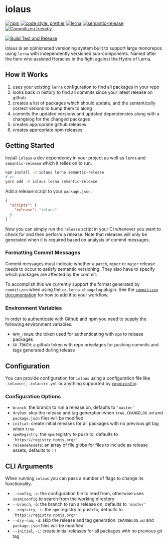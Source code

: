 # iolaus

[![npm](https://img.shields.io/npm/v/iolaus?style=flat-square)](http://npm.im/iolaus)
[![code style: prettier](https://img.shields.io/badge/code_style-prettier-ff69b4.svg?style=flat-square)](https://github.com/prettier/prettier)
[![lerna](https://img.shields.io/badge/maintained%20with-lerna-cc00ff.svg?style=flat-square)](https://lerna.js.org/)
[![semantic-release](https://img.shields.io/badge/%20%20%F0%9F%93%A6%F0%9F%9A%80-semantic--release-e10079.svg?style=flat-square)](https://github.com/semantic-release/semantic-release)
[![Commitizen friendly](https://img.shields.io/badge/commitizen-friendly-brightgreen.svg?style=flat-square)](http://commitizen.github.io/cz-cli/)

[![Build Test and Release](https://github.com/effervescentia/iolaus/workflows/Build%2C%20Test%20and%20Release/badge.svg)](https://launch-editor.github.com/actions?workflowID=Build%2C%20Test%20and%20Release&nwo=effervescentia%2Fiolaus)

Iolaus is an opinionated versioning system built to support large monorepos using `lerna` with independently versioned sub-components. Named after the hero who assisted Heracles in the fight against the Hydra of Lerna.

## How it Works

1. uses your existing `lerna` configuration to find all packages in your repo
1. looks back in history to find all commits since your latest release on github
1. creates a list of packages which should update, and the semantically correct verions to bump them to along
1. commits the updated versions and updated dependencies along with a changelog for the changed packages
1. creates appropriate github releases
1. creates appropriate npm releases

## Getting Started

Install `iolaus` a dev dependency in your project as well as `lerna` and `semantic-release` which it relies on to run.

```sh
npm install -D iolaus lerna semantic-release
# or
yarn add -D iolaus lerna semantic-release
```

Add a release script to your `package.json`.

```json
{
  "scripts": {
    "release": "iolaus"
  }
}
```

Now you can simply run the `release` script in your CI whenever you want to check for and then perform a release.
Note that releases will only be generated when it is required based on analysis of commit messages.

### Formatting Commit Messages

Commit messages must indicate whether a `patch`, `minor` or `major` release needs to occur to satisfy semantic versioning.
They also have to specify which packages are affected by the commit.

To accomplish this we currently support the format generated by `commitizen` when using the `cz-lerna-changelog` plugin.
See the [`commitizen` documentation](https://github.com/commitizen/cz-cli) for how to add it to your workflow.

### Environment Variables

In order to authenticate with Github and npm you need to supply the following environment variables.

- `NPM_TOKEN`: the token used for authenticating with `npm` to release packages
- `GH_TOKEN`: a github token with repo privelages for pushing commits and tags generated during release

## Configuration

You can provide configuration for `iolaus` using a configuration file like `.iolausrc`, `.iolausrc.yml` or anything supported by [`cosmiconfig`](http://npm.im/cosmiconfig).

### Configuration Options

- `branch`: the branch to run a release on, defaults to `'master'`
- `dryRun`: skip the release and tag generation when `true`. `CHANGELOG.md` and `package.json` files will be modified
- `initial`: create initial releases for all packages with no previous git tag when `true`
- `npmRegistry`: the `npm` registry to push to, defaults to `'https://registry.npmjs.org/'`
- `releaseAssets`: an array of file globs for files to include as release assets, defaults to `[]`

## CLI Arguments

When running `iolaus` you can pass a number of flags to change its functionality.

- `--config`, `-c`: the configuration file to read from, otherwise uses `cosmiconfig` to search from the working directory
- `--branch`, `-b`: the branch to run a release on, defaults to `'master'`
- `--registry`, `-r`: the `npm` registry to push to, defaults to `'https://registry.npmjs.org/'`
- `--dry-run`, `-d`: skip the release and tag generation. `CHANGELOG.md` and `package.json` files will be modified
- `--initial`, `-i`: create initial releases for all packages with no previous git tag
